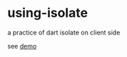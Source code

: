 # using-isolate
a practice of dart isolate on client side 
 
see [demo](https://easonpai.github.io/using-isolate/)

